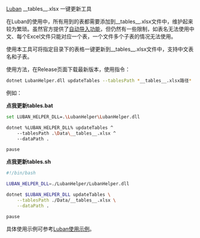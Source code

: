 
[Luban](https://luban.doc.code-philosophy.com/) \_\_tables\_\_.xlsx 一键更新工具

在Luban的使用中，所有用到的表都需要添加到__tables__.xlsx文件中，维护起来较为繁琐。虽然官方提供了[自动导入功能](https://luban.doc.code-philosophy.com/docs/beginner/importtable)，但仍然有一些限制，如表名无法使用中文、每个Excel文件只能对应一个表，一个文件多个子表的情况无法使用。

使用本工具可将指定目录下的表格一键更新到__tables__.xlsx文件中，支持中文表名和子表。

使用方法，在Release页面下载最新版本，使用指令：

```bash
dotnet LubanHelper.dll updateTables --tablesPath *__tables__.xlsx路径* --dataPath *表文件目录*
```

例如：

**点我更新tables.bat**

```bash
set LUBAN_HELPER_DLL=.\LubanHelper\LubanHelper.dll

dotnet %LUBAN_HELPER_DLL% updateTables ^
    --tablesPath .\Data\__tables__.xlsx ^
    --dataPath .

pause
```

**点我更新tables.sh**

```bash
#!/bin/bash

LUBAN_HELPER_DLL=./LubanHelper/LubanHelper.dll

dotnet $LUBAN_HELPER_DLL updateTables \
    --tablesPath ./Data/__tables__.xlsx \
    --dataPath .

pause
```

具体使用示例可参考[Luban使用示例](https://github.com/PamisuMyon/pamisu-kit-unity/tree/main/samples/LubanExample)。
